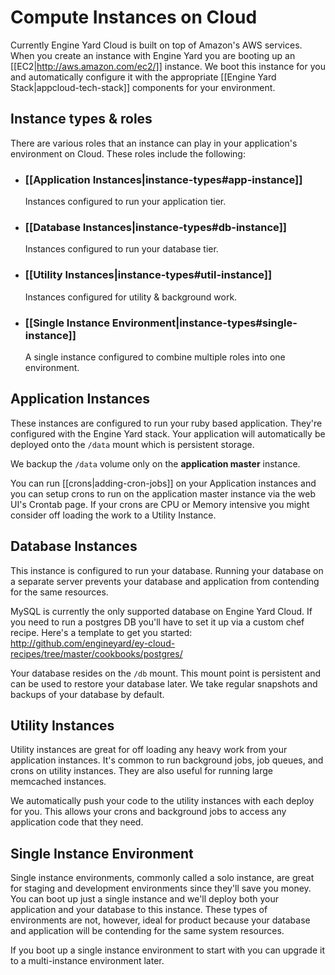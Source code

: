 # Compute Instances on Cloud

Currently Engine Yard Cloud is built on top of Amazon's AWS services. When you create 
an instance with Engine Yard you are booting up an [[EC2|http://aws.amazon.com/ec2/]] instance. 
We boot this instance for you and automatically configure it with the appropriate
[[Engine Yard Stack|appcloud-tech-stack]] components for your 
environment. 


## Instance types & roles

There are various roles that an instance can play in your application's environment on Cloud. These
roles include the following:

* ### [[Application Instances|instance-types#app-instance]]
  Instances configured to run your application tier.
  
* ### [[Database Instances|instance-types#db-instance]]
  Instances configured to run your database tier.

* ### [[Utility Instances|instance-types#util-instance]]
  Instances configured for utility & background work.
  
* ### [[Single Instance Environment|instance-types#single-instance]]
  A single instance configured to combine multiple roles into one environment.


<h2 id="app-instance">Application Instances</h2>

These instances are configured to run your ruby based application. They're configured with 
the Engine Yard stack. Your application will automatically be deployed onto the `/data` mount 
which is persistent storage.

We backup the `/data` volume only on the **application master** instance. 

You can run [[crons|adding-cron-jobs]] on your Application instances and you can setup crons to run on the application master instance via the web UI's Crontab page. If your crons are CPU or Memory intensive you might consider off loading the work to a Utility Instance.

<h2 id="db-instance">Database Instances</h2>

This instance is configured to run your database. Running your database on a separate server prevents your database and application from contending for the same resources. 

MySQL is currently the only supported database on Engine Yard Cloud. If you need to run a postgres DB you'll have to set it up via a custom chef recipe. Here's a template to get you started: http://github.com/engineyard/ey-cloud-recipes/tree/master/cookbooks/postgres/

Your database resides on the `/db` mount. This mount point is persistent and can be used to restore your database later. We take regular snapshots and backups of your database by default.

<h2 id="util-instance">Utility Instances</h2>

Utility instances are great for off loading any heavy work from your application instances. It's common to run background jobs, job queues, and crons on utility instances. They are also useful for running large memcached instances. 

We automatically push your code to the utility instances with each deploy for you. This allows your crons and background jobs to access any application code that they need.

<h2 id="single-instance">Single Instance Environment</h2>


Single instance environments, commonly called a solo instance, are great for staging and development environments since they'll save you money. You can boot up just a single instance and we'll deploy both your application and your database to this instance. These types of environments are not, however, ideal for product because your database and application will be contending for the same system resources. 

If you boot up a single instance environment to start with you can upgrade it to a multi-instance environment later.